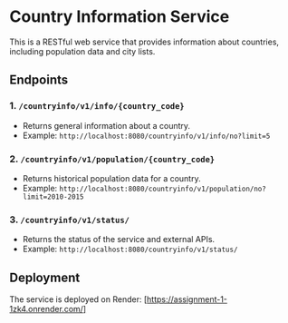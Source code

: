 # Country Information Service

This is a RESTful web service that provides information about countries, including population data and city lists.

## Endpoints

### 1. `/countryinfo/v1/info/{country_code}`
- Returns general information about a country.
- Example: `http://localhost:8080/countryinfo/v1/info/no?limit=5`

### 2. `/countryinfo/v1/population/{country_code}`
- Returns historical population data for a country.
- Example: `http://localhost:8080/countryinfo/v1/population/no?limit=2010-2015`

### 3. `/countryinfo/v1/status/`
- Returns the status of the service and external APIs.
- Example: `http://localhost:8080/countryinfo/v1/status/`

## Deployment
The service is deployed on Render: [https://assignment-1-1zk4.onrender.com/]